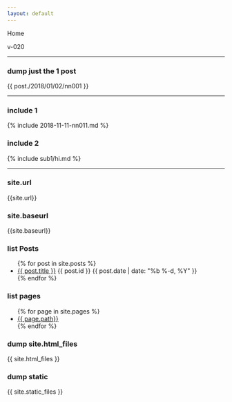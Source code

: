```yaml
---
layout: default
---
```


Home

v-020

---
### dump just the 1 post
{{ post./2018/01/02/nn001 }}


---
### include 1
{% include 2018-11-11-nn011.md %}

### include 2
{% include sub1/hi.md %}

---
### site.url
{{site.url}}

### site.baseurl
{{site.baseurl}}

### list Posts
<ul class="myposts">
{% for post in site.posts %}
    <li><a href="{{ site.baseurl }}{{ post.url }}">{{ post.title }}</a> {{ post.id }}
    <span class="postDate">{{ post.date | date: "%b %-d, %Y" }}</span>
    </li>
{% endfor %}
</ul>

### list pages
<ul class="myposts">
{% for page in site.pages %}
    <li><a href="{{ site.baseurl }}{{ page.url }}">{{ page.path}}</a>
    </li>
{% endfor %}
</ul>

### dump site.html_files
{{ site.html_files }}

### dump static
{{ site.static_files }}

